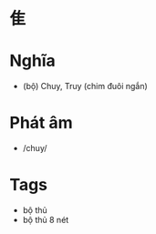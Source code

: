 # 隹

# Nghĩa
* (bộ) Chuy, Truy (chim đuôi ngắn)

# Phát âm
* /chuy/

# Tags
* bộ thủ
*  bộ thủ 8 nét

<script>window.HANZI_FIELD='隹';</script>

